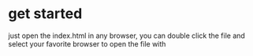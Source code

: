 # get started
just open the index.html in any browser, you can double click the file and select your favorite browser to open the file with